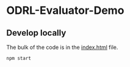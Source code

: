 # ODRL-Evaluator-Demo

## Develop locally

The bulk of the code is in the [index.html](./dist/index.html) file.
```sh
npm start
```